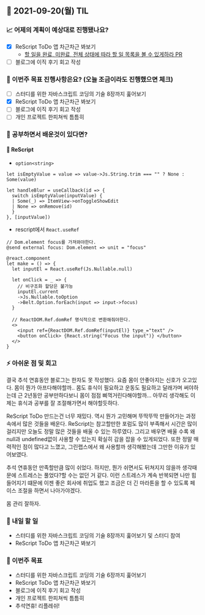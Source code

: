 ## 📆 2021-09-20(월) TIL

### 📈 어제의 계획이 예상대로 진행됐나요?
- [x] ReScript ToDo 앱 차근차근 봐보기
  - [할 일을 완료, 미완료, 전체 상태에 따라 할 일 목록을 볼 수 있게하라 PR](https://github.com/saseungmin/ReScript_ToDo/pull/18)
- [ ] 블로그에 이직 후기 회고 작성

### 🦄 이번주 목표 진행사항은요? (오늘 조금이라도 진행했으면 체크)
- [ ] 스터디를 위한 자바스크립트 코딩의 기술 8장까지 훑어보기
- [x] ReScript ToDo 앱 차근차근 봐보기
- [ ] 블로그에 이직 후기 회고 작성
- [ ] 개인 프로젝트 한피쳐씩 틈틈히

### 🤔 공부하면서 배운것이 있다면?

#### 🎈 ReScript
- `option<string>`

```rescript
let isEmptyValue = value => value->Js.String.trim === "" ? None : Some(value)

let handleBlur = useCallback(id => {
  switch isEmptyValue(inputValue) {
  | Some(_) => ItemView->onToggleShowEdit
  | None => onRemove(id)
  }
}, [inputValue])
```

- rescript에서 `React.useRef`

```rescript
// Dom.element focus를 가져와야한다.
@send external focus: Dom.element => unit = "focus"

@react.component
let make = () => {
  let inputEl = React.useRef(Js.Nullable.null)

  let onClick = _ => {
    // 비구조화 할당은 불가능
    inputEl.current
    ->Js.Nullable.toOption
    ->Belt.Option.forEach(input => input->focus)
  }

  // ReactDOM.Ref.domRef 명식적으로 변환해줘야한다.
  <>
    <input ref={ReactDOM.Ref.domRef(inputEl)} type_="text" />
    <button onClick> {React.string("Focus the input")} </button>
  </>
}
```

### ⚡ 아쉬운 점 및 회고
결국 추석 연휴동안 블로그는 한자도 못 작성했다. 요즘 몸이 안좋아지는 신호가 오고있다. 몸이 뭔가 아프다해야할까.. 몸도 휴식이 필요하고 운동도 필요하고 달래가며 써야하는데 근 2년동안 공부만하다보니 몸이 점점 삐꺽거린다해야할까... 아무리 생각해도 이제는 휴식과 공부를 잘 조절해가면서 해야할듯하다.   

ReScript ToDo 만드는건 너무 재밌다. 역시 뭔가 고민해며 뚜딱뚜딱 만들어가는 과정 속에서 많은 것들을 배운다. ReScript는 참고할만한 포럼도 많이 부족해서 시간은 많이 걸리지만 오늘도 정말 많은 것들을 배울 수 있는 하루였다. 그리고 배우면 배울 수록 왜 null과 undefined없이 사용할 수 있는지 확실히 감을 잡을 수 있게되었다. 또한 정말 매력적인 점이 많다고 느꼈고, 그린랩스에서 왜 사용할까 생각해봤는데 그만한 이유가 있어보였다.   

추석 연휴동안 만족할만큼 많이 쉬었다. 하지만, 뭔가 쉬면서도 뒤쳐지지 않을까 생각때문에 스트레스는 풀었다?할 수는 없던 거 같다. 이런 스트레스가 계속 반복되면 나만 힘들어지기 떄문에 이젠 좋은 회사에 취업도 했고 조금은 더 긴 마라톤을 할 수 있도록 페이스 조절을 하면서 나아가야겠다.   

몸 관리 잘하자.

### 🚀 내일 할 일
- 스터디를 위한 자바스크립트 코딩의 기술 8장까지 훑어보기 및 스터디 참여
- ReScript ToDo 앱 차근차근 봐보기

### 🎯 이번주 목표
- 스터디를 위한 자바스크립트 코딩의 기술 6장까지 훑어보기
- ReScript ToDo 앱 차근차근 봐보기
- 블로그에 이직 후기 회고 작성
- 개인 프로젝트 한피쳐씩 틈틈히
- 추석연휴! 리플레쉬!

